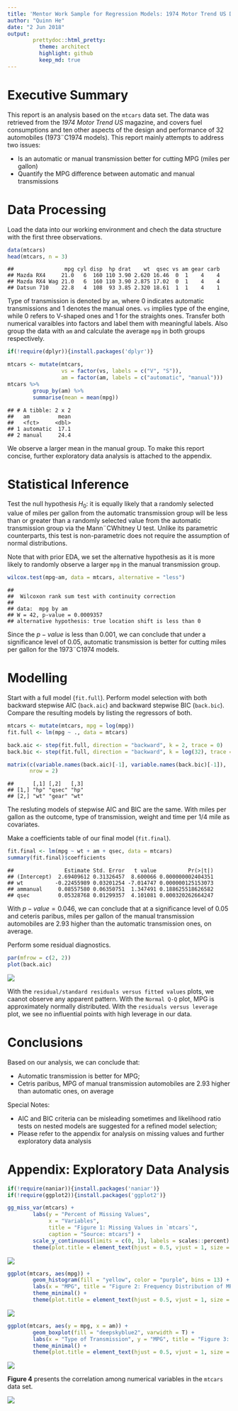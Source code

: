 ```yaml
---
title: 'Mentor Work Sample for Regression Models: 1974 Motor Trend US Data Analysis'
author: "Quinn He"
date: "2 Jun 2018"
output:
        prettydoc::html_pretty:
          theme: architect
          highlight: github
          keep_md: true
---
```




# Executive Summary

This report is an analysis based on the `mtcars` data set. The data was retrieved from the *1974 Motor Trend US* magazine, and covers fuel consumptions and ten other aspects of the design and performance of 32 automobiles (1973¨C1974 models). This report mainly attempts to address two issues:

* Is an automatic or manual transmission better for cutting MPG (miles per gallon)
* Quantify the MPG difference between automatic and manual transmissions

# Data Processing

Load the data into our working environment and chech the data structure with the first three observations.


```r
data(mtcars)
head(mtcars, n = 3)
```

```
##                mpg cyl disp  hp drat    wt  qsec vs am gear carb
## Mazda RX4     21.0   6  160 110 3.90 2.620 16.46  0  1    4    4
## Mazda RX4 Wag 21.0   6  160 110 3.90 2.875 17.02  0  1    4    4
## Datsun 710    22.8   4  108  93 3.85 2.320 18.61  1  1    4    1
```

Type of transmission is denoted by `am`, where 0 indicates automatic transmissions and 1 denotes the manual ones. `vs` implies type of the engine, while 0 refers to V-shaped ones and 1 for the straights ones. Transfer both numerical varaibles into factors and label them with meaningful labels. Also group the data with `am` and calculate the average `mpg` in both groups respectively.


```r
if(!require(dplyr)){install.packages('dplyr')}

mtcars <- mutate(mtcars, 
                 vs = factor(vs, labels = c("V", "S")),
                 am = factor(am, labels = c("automatic", "manual")))
mtcars %>%
        group_by(am) %>%
        summarise(mean = mean(mpg))
```

```
## # A tibble: 2 x 2
##   am         mean
##   <fct>     <dbl>
## 1 automatic  17.1
## 2 manual     24.4
```

We observe a larger mean in the manual group. To make this report concise, further exploratory data analysis is attached to the appendix.

# Statistical Inference

Test the null hypothesis $H_0:$ it is equally likely that a randomly selected value of miles per gallon from the automatic transmission group will be less than or greater than a randomly selected value from the automatic transmission group via the Mann¨CWhitney U test. Unlike its parametric counterparts, this test is non-parametric does not require the assumption of normal distributions. 

Note that with prior EDA, we set the alternative hypothesis as it is more likely to randomly observe a larger `mpg` in the manual transmission group.


```r
wilcox.test(mpg~am, data = mtcars, alternative = "less") 
```

```
## 
## 	Wilcoxon rank sum test with continuity correction
## 
## data:  mpg by am
## W = 42, p-value = 0.0009357
## alternative hypothesis: true location shift is less than 0
```

Since the $p-value$ is less than 0.001, we can conclude that under a significance level of 0.05, automatic transmission is better for cutting miles per gallon for the 1973¨C1974 models.

# Modelling

Start with a full model (`fit.full`). Perform model selection with both backward stepwise AIC (`back.aic`) and backward stepwise BIC (`back.bic`). Compare the resulting models by listing the regressors of both.


```r
mtcars <- mutate(mtcars, mpg = log(mpg)) 
fit.full <- lm(mpg ~ ., data = mtcars)

back.aic <- step(fit.full, direction = "backward", k = 2, trace = 0)
back.bic <- step(fit.full, direction = "backward", k = log(32), trace = 0)

matrix(c(variable.names(back.aic)[-1], variable.names(back.bic)[-1]),
       nrow = 2)
```

```
##      [,1] [,2]   [,3]
## [1,] "hp" "qsec" "hp"
## [2,] "wt" "gear" "wt"
```

The resluting models of stepwise AIC and BIC are the same. With miles per gallon as the outcome, type of transmission, weight and time per 1/4 mile as covariates. 

Make a coefficients table of our final model (`fit.final`). 


```r
fit.final <- lm(mpg ~ wt + am + qsec, data = mtcars)
summary(fit.final)$coefficients
```

```
##                Estimate Std. Error   t value          Pr(>|t|)
## (Intercept)  2.69409612 0.31326457  8.600066 0.000000002404351
## wt          -0.22455989 0.03201254 -7.014747 0.000000125153073
## ammanual     0.08557580 0.06350751  1.347491 0.188625518626582
## qsec         0.05328768 0.01299357  4.101081 0.000320262664247
```

With $p-value = 0.046$, we can conclude that at a significance level of 0.05 and ceteris paribus, miles per gallon of the manual transmission automobiles are 2.93 higher than the automatic transmission ones, on average.

Perform some residual diagnostics.


```r
par(mfrow = c(2, 2))
plot(back.aic)
```

![](Project_files/figure-html/unnamed-chunk-6-1.png)<!-- -->

With the `residual/standard residuals versus fitted values` plots, we caanot observe any apparent pattern. With the `Normal Q-Q` plot, MPG is approximately normally distributed. With the `residuals versus leverage` plot, we see no influential points with high leverage in our data.

# Conclusions

Based on our analysis, we can conclude that:

* Automatic transmission is better for MPG;
* Cetris paribus, MPG of manual transmission automobiles are 2.93 higher than automatic ones, on average

Special Notes:

* AIC and BIC criteria can be misleading sometimes and likelihood ratio tests on nested models are suggested for a refined model selection;
* Please refer to the appendix for analysis on missing values and further exploratory data analysis

# Appendix: Exploratory Data Analysis


```r
if(!require(naniar)){install.packages('naniar')}
if(!require(ggplot2)){install.packages('ggplot2')}

gg_miss_var(mtcars) + 
        labs(y = "Percent of Missing Values",
             x = "Variables",
             title = "Figure 1: Missing Values in `mtcars`",
             caption = "Source: mtcars") +
        scale_y_continuous(limits = c(0, 1), labels = scales::percent) + 
        theme(plot.title = element_text(hjust = 0.5, vjust = 1, size = 12, face = "bold"))
```

![](Project_files/figure-html/unnamed-chunk-7-1.png)<!-- -->


```r
ggplot(mtcars, aes(mpg)) +
        geom_histogram(fill = "yellow", color = "purple", bins = 13) + 
        labs(x = "MPG", title = "Figure 2: Frequency Distribution of MPG", caption = "Source: mtcars") +
        theme_minimal() + 
        theme(plot.title = element_text(hjust = 0.5, vjust = 1, size = 12, face = "bold"))
```

![](Project_files/figure-html/unnamed-chunk-8-1.png)<!-- -->


```r
ggplot(mtcars, aes(y = mpg, x = am)) +
        geom_boxplot(fill = "deepskyblue2", varwidth = T) + 
        labs(x = "Type of Transmission", y = "MPG", title = "Figure 3: MPG versus Transmission", caption = "Source: mtcars") + 
        theme_minimal() +
        theme(plot.title = element_text(hjust = 0.5, vjust = 1, size = 12, face = "bold"))
```

![](Project_files/figure-html/unnamed-chunk-9-1.png)<!-- -->

**Figure 4** presents the correlation among numerical variables in the `mtcars` data set.

![](Project_files/figure-html/unnamed-chunk-10-1.png)<!-- -->
